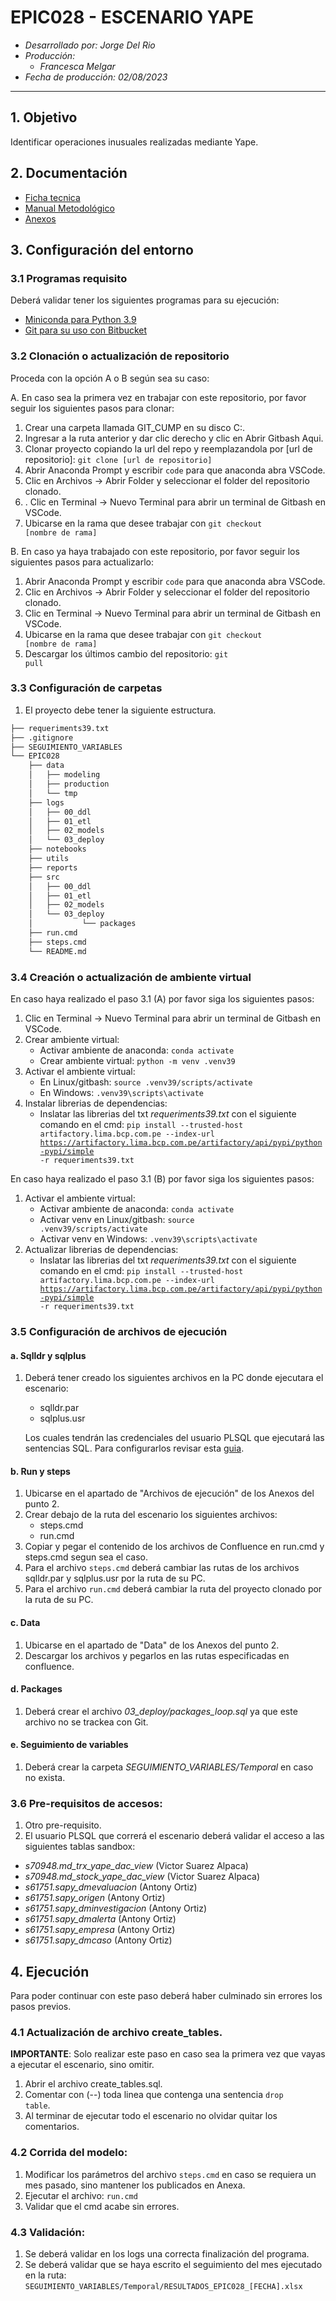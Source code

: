 # EPIC028 - ESCENARIO YAPE
- *Desarrollado por: Jorge Del Rio*
- *Producción:*
    - *Francesca Melgar*
- *Fecha de producción: 02/08/2023*


---

## 1. Objetivo
Identificar operaciones inusuales realizadas mediante Yape.

## 2. Documentación
- [Ficha tecnica](https://confluence.devsecopsbcp.com/pages/viewpage.action?pageId=645697194)
- [Manual Metodológico](https://confluence.devsecopsbcp.com/pages/viewpage.action?pageId=645697203)
- [Anexos](https://confluence.devsecopsbcp.com/display/CUMPPRIVAD/EPIC028+-+Anexos)

## 3. Configuración del entorno

### 3.1 Programas requisito
Deberá validar tener los siguientes programas para su ejecución:
- [Miniconda para Python 3.9](https://repo.anaconda.com/miniconda/Miniconda3-py39_4.12.0-Windows-x86_64.exe)
- [Git para su uso con Bitbucket](https://git-scm.com/download/win)

### 3.2 Clonación o actualización de repositorio
Proceda con la opción A o B según sea su caso: 

A. En caso sea la primera vez en trabajar con este repositorio, por favor seguir los siguientes pasos para clonar:
1. Crear una carpeta llamada GIT_CUMP en su disco C:.
2. Ingresar a la ruta anterior y dar clic derecho y clic en Abrir Gitbash Aqui.
3. Clonar proyecto copiando la url del repo y reemplazandola por [url de repositorio]: <code>git clone [url de repositorio]</code>
4. Abrir Anaconda Prompt y escribir <code>code</code> para que anaconda abra VSCode.
5. Clic en Archivos -> Abrir Folder y seleccionar el folder del repositorio clonado.
6. . Clic en Terminal -> Nuevo Terminal para abrir un terminal de Gitbash en VSCode.
7. Ubicarse en la rama que desee trabajar con <code>git checkout [nombre de rama]</code>

B. En caso ya haya trabajado con este repositorio, por favor seguir los siguientes pasos para actualizarlo:
1. Abrir Anaconda Prompt y escribir <code>code</code> para que anaconda abra VSCode.
2. Clic en Archivos -> Abrir Folder y seleccionar el folder del repositorio clonado.
3. Clic en Terminal -> Nuevo Terminal para abrir un terminal de Gitbash en VSCode.
5. Ubicarse en la rama que desee trabajar con <code>git checkout [nombre de rama]</code>
6. Descargar los últimos cambio del repositorio: <code>git pull</code>

### 3.3 Configuración de carpetas
1. El proyecto debe tener la siguiente estructura.
```bash
├── requeriments39.txt
├── .gitignore
├── SEGUIMIENTO_VARIABLES
└── EPIC028
    ├── data
    │   ├── modeling
    │   ├── production
    │   └── tmp
    ├── logs
    │   ├── 00_ddl
    │   ├── 01_etl
    │   ├── 02_models
    │   └── 03_deploy
    ├── notebooks
    ├── utils
    ├── reports
    ├── src
    │   ├── 00_ddl
    │   ├── 01_etl
    │   ├── 02_models
    │   └── 03_deploy
    │           └── packages
    ├── run.cmd
    ├── steps.cmd
    └── README.md
```

### 3.4 Creación o actualización de ambiente virtual
En caso haya realizado el paso 3.1 (A) por favor siga los siguientes pasos:

1. Clic en Terminal -> Nuevo Terminal para abrir un terminal de Gitbash en VSCode.
2. Crear ambiente virtual:
    - Activar ambiente de anaconda: <code>conda activate</code>
    - Crear ambiente virtual: <code>python -m venv .venv39</code>
3. Activar el ambiente virtual:
    - En Linux/gitbash: <code>source .venv39/scripts/activate</code>
    - En Windows: <code>.venv39\scripts\activate</code>
4. Instalar librerias de dependencias:
    - Inslatar las librerias del txt *requeriments39.txt* con el siguiente comando en el cmd:
    <code>pip install --trusted-host artifactory.lima.bcp.com.pe --index-url https://artifactory.lima.bcp.com.pe/artifactory/api/pypi/python-pypi/simple -r requeriments39.txt</code>

En caso haya realizado el paso 3.1 (B) por favor siga los siguientes pasos:
1. Activar el ambiente virtual:
    - Activar ambiente de anaconda: <code>conda activate</code>
    - Activar venv en Linux/gitbash: <code>source .venv39/scripts/activate</code>
    - Activar venv en Windows: <code>.venv39\scripts\activate</code>
4. Actualizar librerias de dependencias:
    - Inslatar las librerias del txt *requeriments39.txt* con el siguiente comando en el cmd:
    <code>pip install --trusted-host artifactory.lima.bcp.com.pe --index-url https://artifactory.lima.bcp.com.pe/artifactory/api/pypi/python-pypi/simple -r requeriments39.txt</code>

### 3.5 Configuración de archivos de ejecución
#### a. Sqlldr y sqlplus
1. Deberá tener creado los siguientes archivos en la PC donde ejecutara el escenario:
    - sqlldr.par
    - sqlplus.usr

    Los cuales tendrán las credenciales del usuario PLSQL que ejecutará las sentencias SQL. Para configurarlos revisar esta [guia](https://confluence.lima.bcp.com.pe/display/CUMPPUB/Archivos+sqlldr.par+y+sqlplus.usr).

#### b. Run y steps
1. Ubicarse en el apartado de "Archivos de ejecución" de los Anexos del punto 2.
2. Crear debajo de la ruta del escenario los siguientes archivos:
    - steps.cmd
    - run.cmd
3. Copiar y pegar el contenido de los archivos de Confluence en run.cmd y steps.cmd segun sea el caso.
4. Para el archivo <code>steps.cmd</code> deberá cambiar las rutas de los archivos sqlldr.par y sqlplus.usr por la ruta de su PC.
5. Para el archivo <code>run.cmd</code> deberá cambiar la ruta del proyecto clonado por la ruta de su PC.

#### c. Data
1. Ubicarse en el apartado de "Data" de los Anexos del punto 2.
2. Descargar los archivos y pegarlos en las rutas especificadas en confluence.

#### d. Packages
1. Deberá crear el archivo *03_deploy/packages_loop.sql* ya que este archivo no se trackea con Git.


#### e. Seguimiento de variables
1. Deberá crear la carpeta *SEGUIMIENTO_VARIABLES/Temporal* en caso no exista.

### 3.6 Pre-requisitos de accesos:
1. Otro pre-requisito.
2. El usuario PLSQL que correrá el escenario deberá validar el acceso a las siguientes tablas sandbox:
- *s70948.md_trx_yape_dac_view* (Victor Suarez Alpaca)
- *s70948.md_stock_yape_dac_view* (Victor Suarez Alpaca)
- *s61751.sapy_dmevaluacion* (Antony Ortiz)
- *s61751.sapy_origen* (Antony Ortiz)
- *s61751.sapy_dminvestigacion* (Antony Ortiz)
- *s61751.sapy_dmalerta* (Antony Ortiz)
- *s61751.sapy_empresa* (Antony Ortiz)
- *s61751.sapy_dmcaso* (Antony Ortiz)

## 4. Ejecución
Para poder continuar con este paso deberá haber culminado sin errores los pasos previos.

### 4.1 Actualización de archivo create_tables.
**IMPORTANTE**: Solo realizar este paso en caso sea la primera vez que vayas a ejecutar el escenario, sino omitir.
1. Abrir el archivo create_tables.sql.
2. Comentar con (--) toda linea que contenga una sentencia <code>drop table</code>.
3. Al terminar de ejecutar todo el escenario no olvidar quitar los comentarios.

### 4.2 Corrida del modelo:
1. Modificar los parámetros del archivo <code>steps.cmd</code> en caso se requiera un mes pasado, sino mantener los publicados en Anexa.
2. Ejecutar el archivo: <code>run.cmd</code>
3. Validar que el cmd acabe sin errores.

### 4.3 Validación:
1. Se deberá validar en los logs una correcta finalización del programa.
2. Se deberá validar que se haya escrito el seguimiento del mes ejecutado en la ruta: <code>SEGUIMIENTO_VARIABLES/Temporal/RESULTADOS_EPIC028_[FECHA].xlsx</code>